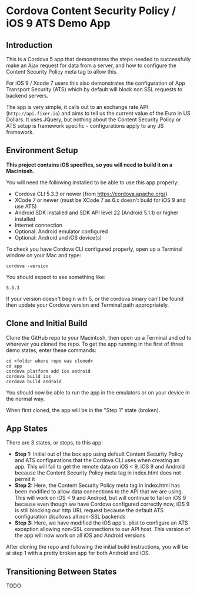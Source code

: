 # Cordova Content Security Policy / iOS 9 ATS Demo App

## Introduction

This is a Cordova 5 app that demonstrates the steps needed to successfully make an Ajax request for data from a server, and how to configure the Content Security Policy meta tag to allow this.

For iOS 9 / Xcode 7 users this also demonstrates the configuration of App Transport Security (ATS) which by default will block non SSL requests to backend servers.

The app is very simple, it calls out to an exchange rate API (```http://api.fixer.io```) and aims to tell us the current value of the Euro in US Dollars.  It uses JQuery, but nothing about the Content Security Policy or ATS setup is framework specific - configurations apply to any JS framework.

## Environment Setup

**This project contains iOS specifics, so you will need to build it on a Macintosh.**

You will need the following installed to be able to use this app properly:

* Cordova CLI 5.3.3 or newer (from https://cordova.apache.org/)
* XCode 7 or newer (must be XCode 7 as 6.x doesn't build for iOS 9 and use ATS)
* Android SDK installed and SDK API level 22 (Android 5.1.1) or higher installed
* Internet connection
* Optional: Android emulator configured
* Optional: Android and iOS device(s)

To check you have Cordova CLI configured properly, open up a Terminal window on your Mac and type:

```
cordova -version
```

You should expect to see something like:

```
5.3.3
```

If your version doesn't begin with 5, or the cordova binary can't be found then update your Cordova version and Terminal path appropriately.

## Clone and Initial Build

Clone the GitHub repo to your Macintosh, then open up a Terminal and cd to wherever you cloned the repo.  To get the app running in the first of three demo states, enter these commands:

```
cd <folder where repo was cloned>
cd app
cordova platform add ios android
cordova build ios
cordova build android
```

You should now be able to run the app in the emulators or on your device in the normal way.

When first cloned, the app will be in the "Step 1" state (broken).

## App States

There are 3 states, or steps, to this app:

* **Step 1:** Initial out of the box app using default Content Security Policy and ATS configurations that the Cordova CLI uses when creating an app.  This will fail to get the remote data on iOS < 9, iOS 9 and Android because the Content Security Policy meta tag in index.html does not permit it
* **Step 2:** Here, the Content Security Policy meta tag in index.html has been modified to allow data connections to the API that we are using.  This will work on iOS < 9 and Android, but will continue to fail on iOS 9 because even though we have Cordova configured correctly now, iOS 9 is still blocking our http URL request because the default ATS configuration disallows all non-SSL backends
* **Step 3:** Here, we have modified the iOS app's .plist to configure an ATS exception allowing non-SSL connections to our API host.  This version of the app will now work on all iOS and Android versions

After cloning the repo and following the initial build instructions, you will be at step 1 with a pretty broken app for both Android and iOS.

## Transitioning Between States

TODO

